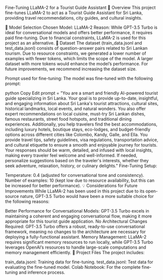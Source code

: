 Fine-Tuning LLaMA-2 for a Tourist Guide Assistant
📌 Overview
This project fine-tunes LLaMA-2 to act as a Tourist Guide Assistant for Sri Lanka, providing travel recommendations, city guides, and cultural insights.

🚀 Model Selection
Chosen Model: LLaMA-2
Reason: While GPT-3.5 Turbo is ideal for conversational models and offers better performance, it requires paid fine-tuning. Due to financial constraints, LLaMA-2 is used for this project as an alternative.
📂 Dataset
The dataset (train_data.jsonl and test_data.jsonl) consists of question-answer pairs related to Sri Lankan tourism. Due to resource constraints, we generated a lower number of examples with fewer tokens, which limits the scope of the model. A larger dataset with more tokens would enhance the model’s performance. For future improvements, we recommend increasing the dataset size.


Prompt used for fine-tuning: The model was fine-tuned with the following prompt:

python
Copy
Edit
prompt = "You are a smart and friendly AI-powered tourist guide specializing in Sri Lanka. Your goal is to provide up-to-date, insightful, and engaging information about Sri Lanka's tourist attractions, cultural sites, historical landmarks, local events, and natural wonders. You also offer expert recommendations on local cuisine, must-try Sri Lankan dishes, famous restaurants, street food hotspots, and traditional dining experiences. Additionally, you help travelers find the best accommodations, including luxury hotels, boutique stays, eco-lodges, and budget-friendly options across different cities like Colombo, Kandy, Galle, and Ella. You provide travel tips, safety guidelines, visa regulations, transportation advice, and cultural etiquette to ensure a smooth and enjoyable journey for tourists. Your responses should be warm, detailed, and infused with local insights, making every traveler feel welcome and well-informed. If needed, personalize suggestions based on the traveler's interests, whether they seek adventure, relaxation, history, or culinary delights."
Fine-Tuning Setup:

Temperature: 0.4 (adjusted for conversational tone and consistency).
Number of examples: 10 (kept low due to resource availability, but this can be increased for better performance).
💡 Considerations for Future Improvements
While LLaMA-2 has been used in this project due to its open-source nature, GPT-3.5 Turbo would have been a more suitable choice for the following reasons:

Better Performance for Conversational Models: GPT-3.5 Turbo excels in maintaining a coherent and engaging conversational flow, making it more appropriate for this tourist guide application.
No Architectural Changes Required: GPT-3.5 Turbo offers a robust, ready-to-use conversational framework, meaning no changes to the architecture are necessary for deploying a fully-functional assistant.
Memory Management: LLaMA-2 requires significant memory resources to run locally, while GPT-3.5 Turbo leverages OpenAI’s resources to handle large-scale computations and memory management efficiently.
📂 Project Files
The project includes:

train_data.jsonl: Training data for fine-tuning.
test_data.jsonl: Test data for evaluating the fine-tuned model.
Colab Notebook: For the complete fine-tuning and inference process.
